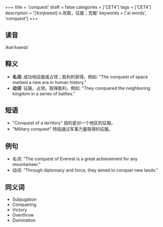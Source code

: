 +++
title = 'conquest'
draft = false
categories = ['CET4']
tags = ['CET4']
description = '[ˈkɔŋkwest] n.攻取，征服；克服'
keywords = ['ai words', 'conquest']
+++

## 读音
/kənˈkwest/

## 释义
- **名词**: 成功地征服或占领；胜利的获得。例如: "The conquest of space marked a new era in human history."
- **动词**: 征服，占领，取得胜利。例如: "They conquered the neighboring kingdom in a series of battles."

## 短语
- "Conquest of a territory" 指的是对一个地区的征服。
- "Military conquest" 特指通过军事力量取得的征服。

## 例句
- 名词: "The conquest of Everest is a great achievement for any mountaineer."
- 动词: "Through diplomacy and force, they aimed to conquer new lands."

## 同义词
- Subjugation
- Conquering
- Victory
- Overthrow
- Domination
